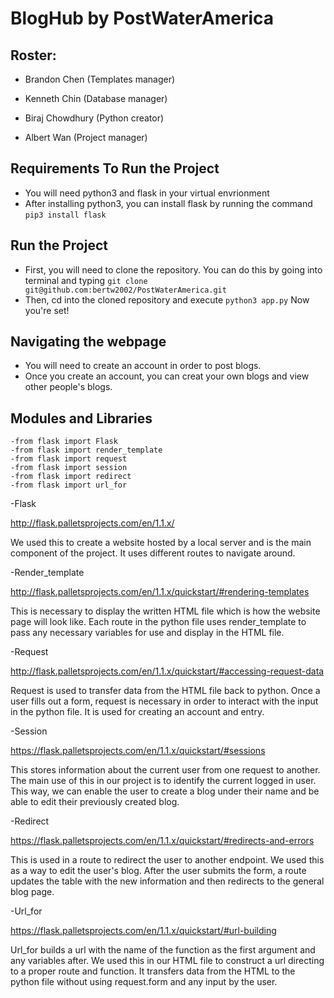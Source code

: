 # BlogHub by PostWaterAmerica

## Roster:

- Brandon Chen (Templates manager)

- Kenneth Chin (Database manager)

- Biraj Chowdhury (Python creator)

- Albert Wan (Project manager)

## Requirements To Run the Project

- You will need python3 and flask in your virtual envrionment
- After installing python3, you can install flask by running the command `pip3 install flask`

## Run the Project
- First, you will need to clone the repository. You can do this by going into terminal and typing `git clone git@github.com:bertw2002/PostWaterAmerica.git`
- Then, cd into the cloned repository and execute `python3 app.py` Now you're set!


## Navigating the webpage
- You will need to create an account in order to post blogs.
- Once you create an account, you can creat your own blogs and view other people's blogs.

## Modules and Libraries
```
-from flask import Flask
-from flask import render_template
-from flask import request
-from flask import session
-from flask import redirect
-from flask import url_for
```

-Flask

http://flask.palletsprojects.com/en/1.1.x/

We used this to create a website hosted by a local server and is the main component of the project. It uses different routes to navigate around.

-Render_template

http://flask.palletsprojects.com/en/1.1.x/quickstart/#rendering-templates

This is necessary to display the written HTML file which is how the website page will look like. Each route in the python file uses render_template to pass any necessary variables for use and display in the HTML file.

-Request

http://flask.palletsprojects.com/en/1.1.x/quickstart/#accessing-request-data

Request is used to transfer data from the HTML file back to python. Once a user fills out a form, request is necessary in order to interact with the input in the python file. It is used for creating an account and entry.

-Session

https://flask.palletsprojects.com/en/1.1.x/quickstart/#sessions

This stores information about the current user from one request to another. The main use of this in our project is to identify the current logged in user. This way, we can enable the user to create a blog under their name and be able to edit their previously created blog.

-Redirect

https://flask.palletsprojects.com/en/1.1.x/quickstart/#redirects-and-errors

This is used in a route to redirect the user to another endpoint. We used this as a way to edit the user's blog. After the user submits the form, a route updates the table with the new information and then redirects to the general blog page.

-Url_for

https://flask.palletsprojects.com/en/1.1.x/quickstart/#url-building

Url_for builds a url with the name of the function as the first argument and any variables after. We used this in our HTML file to construct a url directing to a proper route and function. It transfers data from the HTML to the python file without using request.form and any input by the user.
